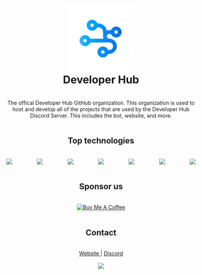 <div align="center" style="margin-top: 20px">
  <a href="https://github.com/Developer-Hub-Community/hosting-system">
        <img src="https://github.com/Developer-Hub-Community/.github/blob/7baa002bb09c46f9fc5f6ca9788f80002ab826a1/profile/developer_hub_no_bg.png" alt="Logo" width="180" height="180" />
    </a>
    <h1 style="margin-top: 0">Developer Hub</h1>
</div>

<br />

<div align="center">
The offical Developer Hub GitHub organization. This organization is used to host and develop all of the projects that are used by the Developer Hub Discord Server. This includes the bot, website, and more.
</div>

<br />

<div align="center">
    <h2>Top technologies</h2>
</div>

<br />

<div style="display: flex; justify-content: space-between;">
    <img src="https://img.shields.io/badge/javascript-%23323330.svg?style=for-the-badge&logo=javascript&logoColor=%23F7DF1E" />
    <img src="https://img.shields.io/badge/typescript-%23007ACC.svg?style=for-the-badge&logo=typescript&logoColor=white" />
    <img src="https://img.shields.io/badge/Python-FFD43B?style=for-the-badge&logo=python&logoColor=blue" />
    <img src="https://img.shields.io/badge/node.js-6DA55F?style=for-the-badge&logo=node.js&logoColor=white" />
    <img src="https://img.shields.io/badge/react-%2320232a.svg?style=for-the-badge&logo=react&logoColor=%2361DAFB" />
    <img src="https://img.shields.io/badge/MongoDB-4EA94B?style=for-the-badge&logo=mongodb&logoColor=white" />
    <img src="https://img.shields.io/badge/Docker-2CA5E0?style=for-the-badge&logo=docker&logoColor=white"/>
</div>

<br />

<div align="center">
    <h2>Sponsor us</h2>
</div>

<br />

<div align="center">
  <a href="https://www.buymeacoffee.com/developerhub/" target="_blank"><img src="https://www.buymeacoffee.com/assets/img/custom_images/orange_img.png" alt="Buy Me A Coffee" style="height: 41px !important;width: 174px !important;box-shadow: 0px 3px 2px 0px rgba(190, 190, 190, 0.5) !important;-webkit-box-shadow: 0px 3px 2px 0px rgba(190, 190, 190, 0.5) !important;" ></a>
</div>

<br />

<div align="center">
    <h2>Contact</h2>
</div>

<br />

<div align="center">
    <a href="https://developer-hub.com/">
        Website
    </a>
    <span> | </span>
    <a href="https://discord.gg/h4usmPQysz">
        Discord
    </a>
    <br />
    <br />
    <a href="https://discord.gg/h4usmPQysz">
        <img src="https://img.shields.io/discord/1086332187219079238?color=7289da&logo=discord&logoColor=white" />
    </a>
</div>
